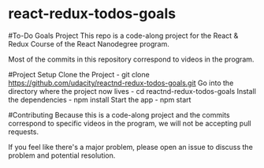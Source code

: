 # react-redux-todos-goals

#To-Do Goals Project
This repo is a code-along project for the React & Redux Course of the React Nanodegree program.

Most of the commits in this repository correspond to videos in the program.

#Project Setup
Clone the Project - git clone https://github.com/udacity/reactnd-redux-todos-goals.git
Go into the directory where the project now lives - cd reactnd-redux-todos-goals
Install the dependencies - npm install
Start the app - npm start

#Contributing
Because this is a code-along project and the commits correspond to specific videos in the program, we will not be accepting pull requests.

If you feel like there's a major problem, please open an issue to discuss the problem and potential resolution.
